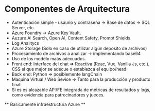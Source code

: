 # Componentes de Arquitectura

- Autenticación simple - usaurio y contraseña -> Base de datos -> SQL Server, etc.
- Azure Foundry -> Azure Key Vault.
- Auzure AI Search, Open AI, Content Safety, Prompt Shields.
- Log Analitycs
- Azure Storage (Solo en caso de utilizar algún deposito de archivos)
- Procesamiento de archivos a analizar -> implementando base64
- Uso de los modelo maás adecuados.
- Front end: Interface del chat => Reactiva (Reac, Vue, Vanilla Js, etc.), CSS el que mejor se adecue o establezca el equipo/head
- Back end: Python => posiblemente langChain
- Maquina Virtual  / Web Sevice => Tanto para la producción y producto final
- Si es es alcazable API/FE integrada de métricas de resultados y logs, como evidencia para patrocinadores y jueces.

** Basicamente infraestructura Azure **


